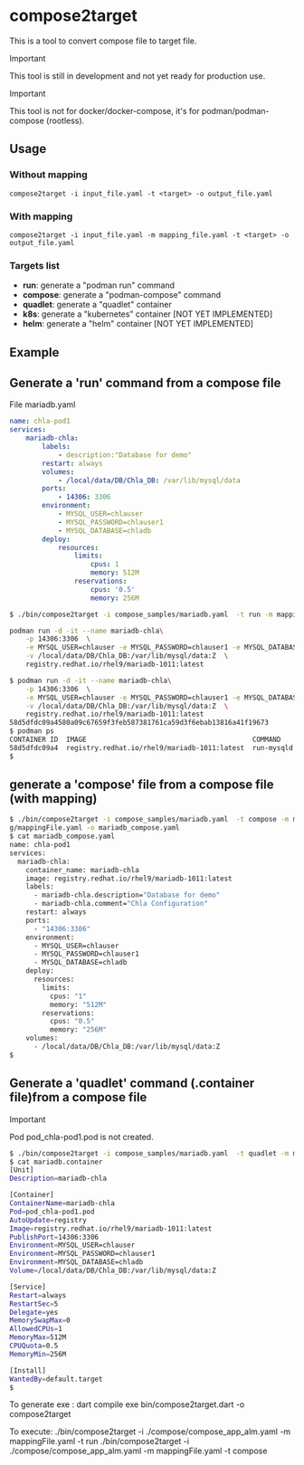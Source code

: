 # compose2target

This is a tool to convert compose file to target file.

> [!IMPORTANT]
> This tool is still in development and not yet ready for production use.

> [!IMPORTANT]
> This tool is not for docker/docker-compose, it's for podman/podman-compose (rootless).

## Usage

### Without mapping

    compose2target -i input_file.yaml -t <target> -o output_file.yaml

### With mapping

    compose2target -i input_file.yaml -m mapping_file.yaml -t <target> -o output_file.yaml

### Targets list

- **run**: generate a "podman run" command
- **compose**: generate a "podman-compose" command
- **quadlet**: generate a "quadlet" container
- **k8s**: generate a "kubernetes" container [NOT YET IMPLEMENTED]
- **helm**: generate a "helm" container [NOT YET IMPLEMENTED]


## Example

## Generate a 'run' command from a compose file

File mariadb.yaml

```yaml
name: chla-pod1
services:
    mariadb-chla:
        labels:
            - description:"Database for demo"
        restart: always
        volumes:
            - /local/data/DB/Chla_DB: /var/lib/mysql/data
        ports:
            - 14306: 3306
        environment:
            - MYSQL_USER=chlauser
            - MYSQL_PASSWORD=chlauser1
            - MYSQL_DATABASE=chladb
        deploy:
            resources:
                limits:
                    cpus: 1
                    memory: 512M
                reservations:
                    cpus: '0.5'
                    memory: 256M
```

```bash
$ ./bin/compose2target -i compose_samples/mariadb.yaml  -t run -m mapping/mappingFile.yaml

podman run -d -it --name mariadb-chla\
    -p 14306:3306  \
    -e MYSQL_USER=chlauser -e MYSQL_PASSWORD=chlauser1 -e MYSQL_DATABASE=chladb  \
    -v /local/data/DB/Chla_DB:/var/lib/mysql/data:Z  \
    registry.redhat.io/rhel9/mariadb-1011:latest

$ podman run -d -it --name mariadb-chla\
    -p 14306:3306  \
    -e MYSQL_USER=chlauser -e MYSQL_PASSWORD=chlauser1 -e MYSQL_DATABASE=chladb  \
    -v /local/data/DB/Chla_DB:/var/lib/mysql/data:Z  \
    registry.redhat.io/rhel9/mariadb-1011:latest
58d5dfdc09a4580a09c67659f3feb587381761ca59d3f6ebab13816a41f19673
$ podman ps
CONTAINER ID  IMAGE                                         COMMAND     CREATED        STATUS        PORTS                    NAMES
58d5dfdc09a4  registry.redhat.io/rhel9/mariadb-1011:latest  run-mysqld  2 seconds ago  Up 3 seconds  0.0.0.0:14306->3306/tcp  mariadb-chla
$
```

## generate a 'compose' file from a compose file (with mapping)

```bash
$ ./bin/compose2target -i compose_samples/mariadb.yaml  -t compose -m mappin
g/mappingFile.yaml -o mariadb_compose.yaml
$ cat mariadb_compose.yaml
name: chla-pod1
services:
  mariadb-chla:
    container_name: mariadb-chla
    image: registry.redhat.io/rhel9/mariadb-1011:latest
    labels:
      - mariadb-chla.description="Database for demo"
      - mariadb-chla.comment="Chla Configuration"
    restart: always
    ports:
      - "14306:3306"
    environment:
      - MYSQL_USER=chlauser
      - MYSQL_PASSWORD=chlauser1
      - MYSQL_DATABASE=chladb
    deploy:
      resources:
        limits:
          cpus: "1"
          memory: "512M"
        reservations:
          cpus: "0.5"
          memory: "256M"
    volumes:
      - /local/data/DB/Chla_DB:/var/lib/mysql/data:Z
$
```

## Generate a 'quadlet' command (.container file)from a compose file

> [!IMPORTANT]
> Pod pod_chla-pod1.pod is not created.

```bash
$ ./bin/compose2target -i compose_samples/mariadb.yaml  -t quadlet -m mapping/mappingFile.yaml -o mariadb.container
$ cat mariadb.container
[Unit]
Description=mariadb-chla

[Container]
ContainerName=mariadb-chla
Pod=pod_chla-pod1.pod
AutoUpdate=registry
Image=registry.redhat.io/rhel9/mariadb-1011:latest
PublishPort=14306:3306
Environment=MYSQL_USER=chlauser
Environment=MYSQL_PASSWORD=chlauser1
Environment=MYSQL_DATABASE=chladb
Volume=/local/data/DB/Chla_DB:/var/lib/mysql/data:Z

[Service]
Restart=always
RestartSec=5
Delegate=yes
MemorySwapMax=0
AllowedCPUs=1
MemoryMax=512M
CPUQuota=0.5
MemoryMin=256M

[Install]
WantedBy=default.target
$
```

To generate exe : dart compile exe bin/compose2target.dart -o compose2target


To execute:  ./bin/compose2target -i ./compose/compose_app_alm.yaml -m mappingFile.yaml -t run
             ./bin/compose2target -i ./compose/compose_app_alm.yaml -m mappingFile.yaml -t compose
